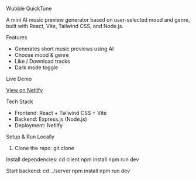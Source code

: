 Wubble QuickTune 

A mini AI music preview generator based on user-selected mood and genre, built with React, Vite, Tailwind CSS, and Node.js.

Features

- Generates short music previews using AI
- Choose mood & genre
- Like / Download tracks
- Dark mode toggle

Live Demo

[View on Netlify](https://wubbleai-quicktune-project-task.netlify.app/)

Tech Stack

- Frontend: React + Tailwind CSS + Vite
- Backend: Express.js (Node.js)
- Deployment: Netlify

Setup & Run Locally

1. Clone the repo:
git clone 

Install dependencies:
cd client
npm install
npm run dev

Start backend:
cd ../server
npm install
npm run dev
